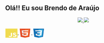 ## Olá!! Eu sou Brendo de Araújo


<div align="center">
  <a href="https://github.com/brendo1010">
  <img height="180em" src="https://github-readme-stats.vercel.app/api?username=brendo1010&show_icons=true&theme=default_all_commits=true&count_private=true"/>
  <img height="180em" src="https://github-readme-stats.vercel.app/api/top-langs/?username=brendo1010&layout=compact&langs_count=7&theme=default"/>
</div>
  <div style="display: inline_block"><br>
  <img align="center" alt="Brendo-Js" height="30" width="40" src="https://raw.githubusercontent.com/devicons/devicon/master/icons/javascript/javascript-plain.svg">
  <img align="center" alt="Brendo-HTML" height="30" width="40" src="https://raw.githubusercontent.com/devicons/devicon/master/icons/html5/html5-original.svg">
  <img align="center" alt="Brendo-CSS" height="30" width="40" src="https://raw.githubusercontent.com/devicons/devicon/master/icons/css3/css3-original.svg"> 
  
</div>
